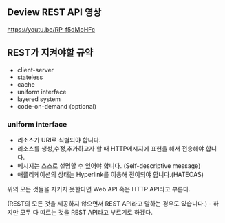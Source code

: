 ## Deview REST API 영상

https://youtu.be/RP_f5dMoHFc

## REST가 지켜야할 규약

- client-server
- stateless
- cache
- uniform interface
- layered system
- code-on-demand (optional)

### uniform interface

- 리소스가 URI로 식별되야 합니다.
- 리소스를 생성,수정,추가하고자 할 때 HTTP메시지에 표현을 해서 전송해야 합니다.
- 메시지는 스스로 설명할 수 있어야 합니다. (Self-descriptive message)
- 애플리케이션의 상태는 Hyperlink를 이용해 전이되야 합니다.(HATEOAS)


위의 모든 것들을 지키지 못한다면 Web API 혹은 HTTP API라고 부른다.

(REST의 모든 것을 제공하지 않으면서 REST API라고 말하는 경우도 있습니다.)
    - 하지만 모두 다 따르는 것을 REST API라고 부르기로 하겠다.